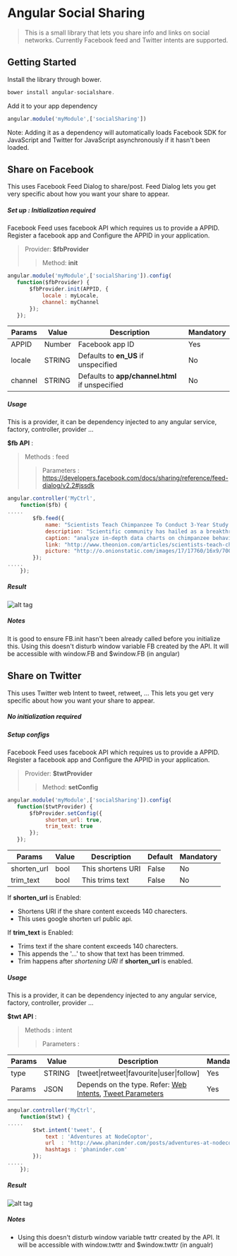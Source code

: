 
Angular Social Sharing
=========
> This is a small library that lets you share info and links on social networks. Currently Facebook feed and Twitter intents are supported.

Getting Started
-----
Install the library through bower.
```js
bower install angular-socialshare.
```

Add it to your app dependency
```js
angular.module('myModule',['socialSharing'])
```

Note: Adding it as a dependency will automatically loads Facebook SDK for JavaScript and Twitter for JavaScript asynchronously if it hasn't been loaded.

Share on Facebook
-----
This uses Facebook Feed Dialog to share/post. Feed Dialog lets you get very specific about how you want your share to appear. 

##### Set up : Initialization required
Facebook Feed uses facebook API which requires us to provide a APPID. Register a facebook app and Configure the APPID in your application.

> Provider: **$fbProvider**
>> Method: **init**

```js
angular.module('myModule',['socialSharing']).config(
   function($fbProvider) {
       $fbProvider.init(APPID, {
           locale : myLocale,
           channel: myChannel
       });
   });
```

| Params  | Value    | Description        |  Mandatory  |
| ------- | -------- | -------------------|-------------|
| APPID   | Number   | Facebook app ID    |  Yes        |
| locale  | STRING   | Defaults to **en_US** if unspecified |  No |
| channel | STRING   | Defaults to **app/channel.html** if unspecified | No |

##### Usage
This is a provider, it can be dependency injected to any angular service, factory, controller, provider ...

**$fb API** :
> Methods : feed
>> Parameters : https://developers.facebook.com/docs/sharing/reference/feed-dialog/v2.2#jssdk

```js
angular.controller('MyCtrl',
    function($fb) {
.....
        $fb.feed({
            name: "Scientists Teach Chimpanzee To Conduct 3-Year Study On Primates",
            description: "Scientific community has hailed as a breakthrough achievement, zoologists have succeeded for the first time ever in training a chimpanzee to carry out a rigorous three-year study of primate behavior.",
            caption: "analyze in-depth data charts on chimpanzee behavior.",
            link: "http://www.theonion.com/articles/scientists-teach-chimpanzee-to-conduct-3year-study,29195/",
            picture: "http://o.onionstatic.com/images/17/17760/16x9/700.jpg?7494"
        });
.....
    });
```

##### Result
![alt tag](https://github.com/pasupulaphani/angular-socialsharing/blob/master/static/fbFeed.png?raw=true)

##### Notes
It is good to ensure FB.init hasn't been already called before you initialize this.
Using this doesn't disturb window variable FB created by the API. It will be accessible with window.FB and $window.FB (in angular)

Share on Twitter
-----
This uses Twitter web Intent to tweet, retweet, ... This lets you get very specific about how you want your share to appear.

##### No initialization required
##### Setup configs

Facebook Feed uses facebook API which requires us to provide a APPID. Register a facebook app and Configure the APPID in your application.

> Provider: **$twtProvider**
>> Method: **setConfig**

```js
angular.module('myModule',['socialSharing']).config(
   function($twtProvider) {
       $fbProvider.setConfig({
            shorten_url: true,
            trim_text: true
       });
   });
```

| Params     | Value | Description      | Default |  Mandatory  |
| ---------- | ------| -----------------|---------|--------|
| shorten_url| bool  | This shortens URI| False   | No |
| trim_text  | bool  | This trims text  | False   | No |

If **shorten_url** is Enabled:
- Shortens URI if the share content exceeds 140 charecters.
- This uses google shorten url public api.

If **trim_text** is Enabled:
- Trims text if the share content exceeds 140 charecters.
- This appends the '...' to show that text has been trimmed.
- Trim happens after _shortening URI_ if **shorten_url** is enabled.

##### Usage
This is a provider, it can be dependency injected to any angular service, factory, controller, provider ...

**$twt API** :
> Methods : intent
>> Parameters :

| Params  | Value | Description                          |  Mandatory  |
| ------- | ------| -------------------------------------|--------|
| type    | STRING| [tweet\|retweet\|favourite\|user\|follow] | Yes |
| Params  | JSON  | Depends on the type. Refer: [Web Intents][], [Tweet Parameters][] | Yes |

[Web Intents]: https://dev.twitter.com/web/intents
[Tweet Parameters]: https://dev.twitter.com/web/tweet-button/parameters

```js
angular.controller('MyCtrl',
    function($twt) {
.....
        $twt.intent('tweet', {
            text : 'Adventures at NodeCoptor',
            url  : 'http://www.phaninder.com/posts/adventures-at-nodecoptor/',
            hashtags : 'phaninder.com'
        });
.....
    });
```

##### Result
![alt tag](https://github.com/pasupulaphani/angular-socialsharing/blob/master/static/twtIntent.png?raw=true)

##### Notes
- Using this doesn't disturb window variable twttr created by the API. It will be accessible with window.twttr and $window.twttr (in angualr)